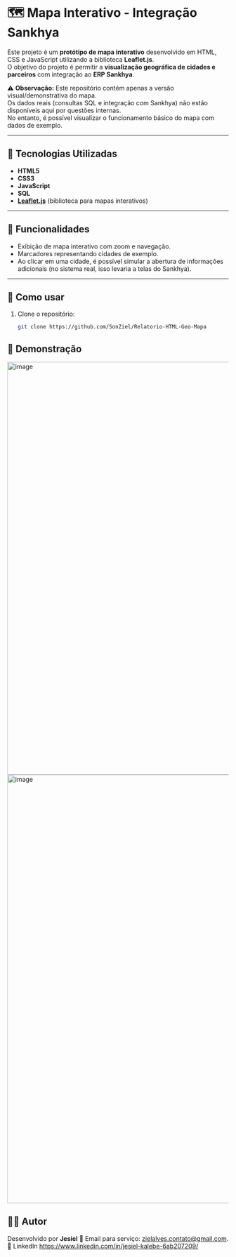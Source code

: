 # 🗺️ Mapa Interativo - Integração Sankhya

Este projeto é um **protótipo de mapa interativo** desenvolvido em HTML, CSS e JavaScript utilizando a biblioteca **Leaflet.js**.  
O objetivo do projeto é permitir a **visualização geográfica de cidades e parceiros** com integração ao **ERP Sankhya**.  

⚠️ **Observação:** Este repositório contém apenas a versão visual/demonstrativa do mapa.  
Os dados reais (consultas SQL e integração com Sankhya) não estão disponíveis aqui por questões internas.  
No entanto, é possível visualizar o funcionamento básico do mapa com dados de exemplo.

---

## 🚀 Tecnologias Utilizadas
- **HTML5**
- **CSS3**
- **JavaScript**
- **SQL**
- **[Leaflet.js](https://leafletjs.com/)** (biblioteca para mapas interativos)

---

## 📌 Funcionalidades
- Exibição de mapa interativo com zoom e navegação.  
- Marcadores representando cidades de exemplo.  
- Ao clicar em uma cidade, é possível simular a abertura de informações adicionais (no sistema real, isso levaria a telas do Sankhya).  

---

## 🎯 Como usar
1. Clone o repositório:
   ```bash
   git clone https://github.com/SonZiel/Relatorio-HTML-Geo-Mapa

## 📸 Demonstração
<img width="1905" height="941" alt="image" src="https://github.com/user-attachments/assets/014969bc-73b9-47a5-bb19-dd7a872486bb" />
<img width="1914" height="977" alt="image" src="https://github.com/user-attachments/assets/894a3172-bc7b-4b8d-82bf-0130ca4de702" />


## 👨‍💻 Autor
Desenvolvido por **Jesiel**
📧 Email para serviço: zielalves.contato@gmail.com.
💼 LinkedIn https://www.linkedin.com/in/jesiel-kalebe-6ab207209/
